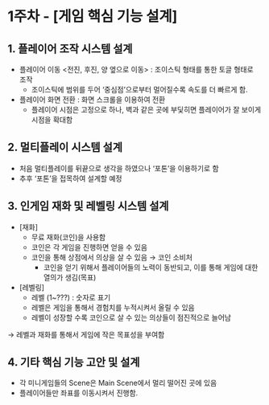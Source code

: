 # 1주차 - [게임 핵심 기능 설계]

## 1. 플레이어 조작 시스템 설계

- 플레이어 이동 <전진, 후진, 양 옆으로 이동> : 조이스틱 형태를 통한 토글 형태로 조작
    - 조이스틱에 범위를 두어 ‘중심점’으로부터 멀어질수록 속도를 더 빠르게 함.
- 플레이어 화면 전환 : 화면 스크롤을 이용하여 전환
    - 플레이어 시점은 고정으로 하나, 벽과 같은 곳에 부딫히면 플레이어가 잘 보이게 시점을 확대함

## 2. 멀티플레이 시스템 설계

- 처음 멀티플레이를 뒤끝으로 생각을 하였으나 ‘포톤’을 이용하기로 함
- 추후 ‘포톤’을 접목하여 설계할 예정

## 3. 인게임 재화 및 레벨링 시스템 설계

- [재화]
    - 무료 재화(코인)을 사용함
    - 코인은 각 게임을 진행하면 얻을 수 있음
    - 코인을 통해 상점에서 의상을 살 수 있음 → 코인 소비처
        - 코인을 얻기 위해서 플레이어들의 노력이 동반되고, 이를 통해 게임에 대한 열의가 생김(목표)
- [레벨링]
    - 레벨 (1~???) : 숫자로 표기
    - 레벨은 게임을 통해서 경험치를 누적시켜서 올릴 수 있음
    - 레벨이 성장할 수록 코인으로 살 수 있는 의상들이 점진적으로 늘어남

→ 레벨과 재화를 통해서 게임에 작은 목표성을 부여함

## 4. 기타 핵심 기능 고안 및 설계

- 각 미니게임들의 Scene은 Main Scene에서 멀리 떨어진 곳에 있음
- 플레이어들만 좌표를 이동시켜서 진행함.
